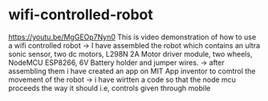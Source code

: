 # wifi-controlled-robot
https://youtu.be/MgGEOp7Nyn0
This is video demonstration of how to use a wifi controlled robot
-> I have assembled the robot which contains an ultra sonic sensor, two dc motors, L298N 2A Motor driver module, two wheels, NodeMCU ESP8266, 6V Battery holder and jumper wires.
-> after assembling them i have created an app on MIT App inventor to comtrol the movement of the robot
-> i have wirtten a code so that the node mcu proceeds the way it should i.e, controls given through mobile 

